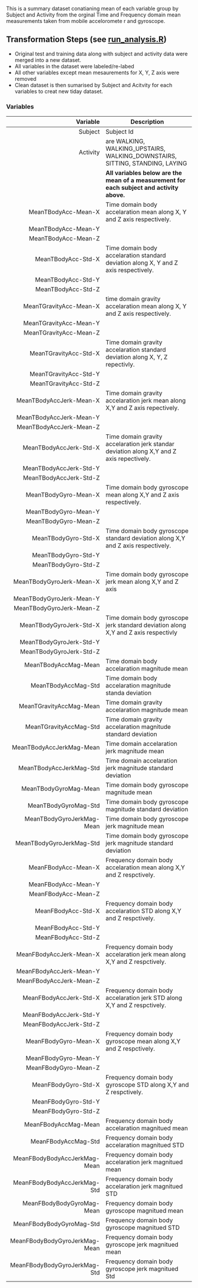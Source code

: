 This is a summary dataset conatianing mean of each variable group by Subject and Activity from the orginal Time and Frequency domain mean measurements taken from mobile acceloromete r and gyroscope.


## Transformation Steps (see [run_analysis.R](./run_analysis.R))
  * Original test and training data along with subject and activity data were merged into a new dataset.
  * All variables in the dataset were labeled/re-labed
  * All other variables except mean mesaurements for X, Y, Z axis were removed
  * Clean dataset is then sumarised by Subject and Acitvity for each variables to creat new tiday dataset.


### Variables

| Variable| Description
| --:|---  
| Subject | Subject Id 
| Activity  |  are WALKING, WALKING_UPSTAIRS, WALKING_DOWNSTAIRS, SITTING, STANDING, LAYING
| | **All variables below are the mean of a measurement for each subject and activity above.** 
| MeanTBodyAcc-Mean-X |  Time domain body accelaration mean along X, Y and Z axis respectively. 
| MeanTBodyAcc-Mean-Y   |  
| MeanTBodyAcc-Mean-Z |   
| MeanTBodyAcc-Std-X  | Time domain body accelaration standard deviation along  X, Y and Z axis respectively.  
| MeanTBodyAcc-Std-Y |   
| MeanTBodyAcc-Std-Z   |   
| MeanTGravityAcc-Mean-X |  time domain gravity accelaration mean along  X, Y and Z axis respectively. 
| MeanTGravityAcc-Mean-Y  |   
| MeanTGravityAcc-Mean-Z |   
| MeanTGravityAcc-Std-X   | Time domain gravity accelaration standard deviation along X, Y, Z repectivly.
| MeanTGravityAcc-Std-Y |  
| MeanTGravityAcc-Std-Z   |  
| MeanTBodyAccJerk-Mean-X |  Time domain gravity accelaration jerk mean along X,Y and Z axis repectively.
| MeanTBodyAccJerk-Mean-Y   |  
| MeanTBodyAccJerk-Mean-Z |  
| MeanTBodyAccJerk-Std-X  |  Time domain gravity accelaration jerk standar deviation along X,Y and Z axis repectively.
| MeanTBodyAccJerk-Std-Y |  
| MeanTBodyAccJerk-Std-Z  |  
| MeanTBodyGyro-Mean-X |  Time domain body gyroscope mean along X,Y and Z axis respectively.
| MeanTBodyGyro-Mean-Y  |  
| MeanTBodyGyro-Mean-Z |  
| MeanTBodyGyro-Std-X   | Time domain body gyroscope standard deviation along X,Y and Z axis respectively. 
| MeanTBodyGyro-Std-Y |  
| MeanTBodyGyro-Std-Z   |  
| MeanTBodyGyroJerk-Mean-X |  Time domain body gyroscope jerk mean along X,Y and Z axis
| MeanTBodyGyroJerk-Mean-Y  |  
| MeanTBodyGyroJerk-Mean-Z |  
| MeanTBodyGyroJerk-Std-X   |  Time domain body gyroscope jerk standard deviation along X,Y and Z axis respectivly
| MeanTBodyGyroJerk-Std-Y |  
| MeanTBodyGyroJerk-Std-Z   |  
| MeanTBodyAccMag-Mean |  Time domain body accelaration magnitude mean 
| MeanTBodyAccMag-Std   |  Time domain body accelaration magnitude standa deviation 
| MeanTGravityAccMag-Mean |  Time domain gravity accelaration magnitude mean
| MeanTGravityAccMag-Std  |  Time domain gravity accelaration magnitude standard deviation
| MeanTBodyAccJerkMag-Mean | Time domain accelaration jerk magnitude mean 
| MeanTBodyAccJerkMag-Std   |  Time domain accelaration jerk magnitude standard deviation 
| MeanTBodyGyroMag-Mean | Time domain body gyroscope magnitude mean 
| MeanTBodyGyroMag-Std  |  Time domain body gyroscope magnitude standard deviation 
| MeanTBodyGyroJerkMag-Mean |  Time domain body gyroscope jerk magnitude mean
| MeanTBodyGyroJerkMag-Std  |  Time domain body gyroscope jerk magnitude standard deviation
| MeanFBodyAcc-Mean-X |  Frequency domain body accelaration mean along X,Y and Z respctively.
| MeanFBodyAcc-Mean-Y   |  
| MeanFBodyAcc-Mean-Z |  
| MeanFBodyAcc-Std-X  |  Frequency domain body accelaration STD along X,Y and Z respctively.
| MeanFBodyAcc-Std-Y |  
| MeanFBodyAcc-Std-Z  |  
| MeanFBodyAccJerk-Mean-X |  Frequency domain body accelaration jerk mean along X,Y and Z respctively.
| MeanFBodyAccJerk-Mean-Y   |  
| MeanFBodyAccJerk-Mean-Z |  
| MeanFBodyAccJerk-Std-X  |  Frequency domain body accelaration jerk STD along X,Y and Z respctively.
| MeanFBodyAccJerk-Std-Y |  
| MeanFBodyAccJerk-Std-Z  |  
| MeanFBodyGyro-Mean-X |  Frequency domain body gyroscope mean along X,Y and Z respctively.
| MeanFBodyGyro-Mean-Y  |  
| MeanFBodyGyro-Mean-Z |  
| MeanFBodyGyro-Std-X   |  Frequency domain body gyroscope STD along X,Y and Z respctively.
| MeanFBodyGyro-Std-Y |  
| MeanFBodyGyro-Std-Z   |  
| MeanFBodyAccMag-Mean |   Frequency domain body accelaration magnitued mean
| MeanFBodyAccMag-Std   |  Frequency domain body accelaration magnitued STD
| MeanFBodyBodyAccJerkMag-Mean |  Frequency domain body accelaration jerk magnitued mean
| MeanFBodyBodyAccJerkMag-Std   |  Frequency domain body accelaration jerk magnitued STD
| MeanFBodyBodyGyroMag-Mean |  Frequency domain body gyroscope magnitued mean
| MeanFBodyBodyGyroMag-Std  |  Frequency domain body gyroscope magnitued STD
| MeanFBodyBodyGyroJerkMag-Mean |  Frequency domain body gyroscope jerk magnitued mean
| MeanFBodyBodyGyroJerkMag-Std  |  Frequency domain body gyroscope jerk magnitued Std

